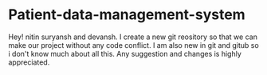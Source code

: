 # Patient-data-management-system
Hey! nitin suryansh and devansh. I create a new git reository so that we can make our project without any code conflict.
I am also new in git and gitub so i don't know much about all this.
Any suggestion and changes is highly appreciated.
